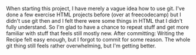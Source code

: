 When starting this project, I have merely a vague idea how to use git. I've done a few exercise HTML projects before (over at freecodecamp) but I didn't use git then and I felt there were some things in HTML that I didn't fully understand. So I'm glad to have a chance to repeat stuff and get more familiar with stuff that feels still mostly new.
After committing: Writing the Recipe felt easy enough, but I forgot to commit for some reason. The whole git thing still feels rather overwhelming, but I'm getting better.